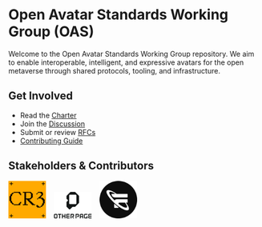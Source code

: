 # Open Avatar Standards Working Group (OAS)

Welcome to the Open Avatar Standards Working Group repository. We aim to enable interoperable, intelligent, and expressive avatars for the open metaverse through shared protocols, tooling, and infrastructure.

## Get Involved

- Read the [Charter](./CHARTER.md)
- Join the [Discussion](https://github.com/CR3Labs/open-avatar-standards/discussions)
- Submit or review [RFCs](./rfcs/)
- [Contributing Guide](./CONTRIBUTING.md)

## Stakeholders & Contributors

<a href="https://cr3labs.com" target="_blank"><img src="assets/cr3.png" alt="CR3 Labs Logo" width="75" /></a>&nbsp;&nbsp;&nbsp;&nbsp;<a href="https://other.page" target="_blank"><img src="assets/other-page.png" alt="Other Page Logo" width="75"/></a>&nbsp;&nbsp;&nbsp;&nbsp;<a href="https://futureverse.com" target="_blank"><img src="assets/futureverse.png" alt="Futureverse Logo" width="75"/></a>



